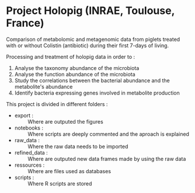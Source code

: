 # Project Holopig (INRAE, Toulouse, France)

Comparison of metabolomic and metagenomic data from piglets treated with or without Colistin (antibiotic) during their first 7-days of living.

Processing and treatment of holopig data in order to :
  1. Analyse the taxonomy abundance of the microbiota
  2. Analyse the function abundance of the microbiota
  3. Study the correlations between the bacterial abundance and the metabolite's abundance
  4. Identify bacteria expressing genes involved in metabolite production

This project is divided in different folders :  
- export :  
&nbsp;&nbsp;&nbsp;&nbsp;&nbsp;&nbsp;&nbsp;&nbsp; Where are outputed the figures  
- notebooks :  
&nbsp;&nbsp;&nbsp;&nbsp;&nbsp;&nbsp;&nbsp;&nbsp; Where scripts are deeply commented and the aproach is explained  
- raw_data :  
&nbsp;&nbsp;&nbsp;&nbsp;&nbsp;&nbsp;&nbsp;&nbsp; Where the raw data needs to be imported  
- refined_data :  
&nbsp;&nbsp;&nbsp;&nbsp;&nbsp;&nbsp;&nbsp;&nbsp; Where are outputed new data frames made by using the raw data  
- ressources :  
&nbsp;&nbsp;&nbsp;&nbsp;&nbsp;&nbsp;&nbsp;&nbsp; Where are files used as databases  
- scripts :  
&nbsp;&nbsp;&nbsp;&nbsp;&nbsp;&nbsp;&nbsp;&nbsp; Where R scripts are stored  
